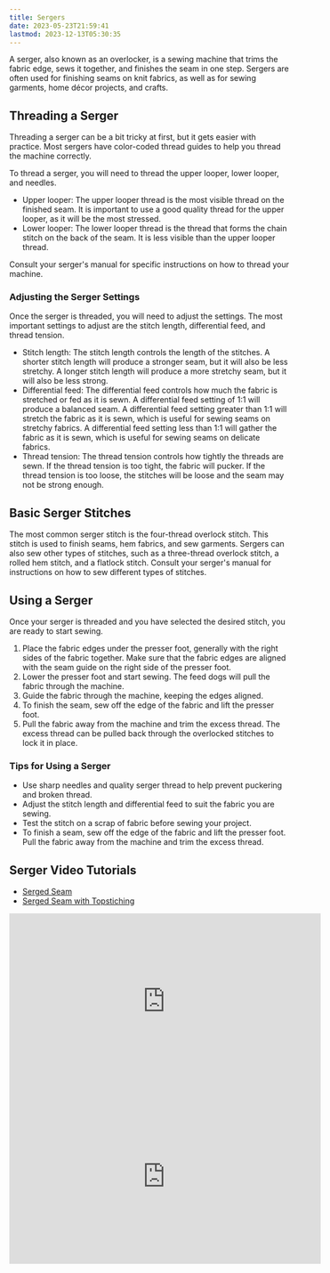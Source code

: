 ```yaml
---
title: Sergers
date: 2023-05-23T21:59:41
lastmod: 2023-12-13T05:30:35
---
```


A serger, also known as an overlocker, is a sewing machine that trims the fabric edge, sews it together, and finishes the seam in one step. Sergers are often used for finishing seams on knit fabrics, as well as for sewing garments, home décor projects, and crafts.

## Threading a Serger

Threading a serger can be a bit tricky at first, but it gets easier with practice. Most sergers have color-coded thread guides to help you thread the machine correctly.

To thread a serger, you will need to thread the upper looper, lower looper, and needles.

- Upper looper: The upper looper thread is the most visible thread on the finished seam. It is important to use a good quality thread for the upper looper, as it will be the most stressed.
- Lower looper: The lower looper thread is the thread that forms the chain stitch on the back of the seam. It is less visible than the upper looper thread.

Consult your serger's manual for specific instructions on how to thread your machine.

### Adjusting the Serger Settings

Once the serger is threaded, you will need to adjust the settings. The most important settings to adjust are the stitch length, differential feed, and thread tension.

- Stitch length: The stitch length controls the length of the stitches. A shorter stitch length will produce a stronger seam, but it will also be less stretchy. A longer stitch length will produce a more stretchy seam, but it will also be less strong.
- Differential feed: The differential feed controls how much the fabric is stretched or fed as it is sewn. A differential feed setting of 1:1 will produce a balanced seam. A differential feed setting greater than 1:1 will stretch the fabric as it is sewn, which is useful for sewing seams on stretchy fabrics. A differential feed setting less than 1:1 will gather the fabric as it is sewn, which is useful for sewing seams on delicate fabrics.
- Thread tension: The thread tension controls how tightly the threads are sewn. If the thread tension is too tight, the fabric will pucker. If the thread tension is too loose, the stitches will be loose and the seam may not be strong enough.

## Basic Serger Stitches

The most common serger stitch is the four-thread overlock stitch. This stitch is used to finish seams, hem fabrics, and sew garments. Sergers can also sew other types of stitches, such as a three-thread overlock stitch, a rolled hem stitch, and a flatlock stitch. Consult your serger's manual for instructions on how to sew different types of stitches.

## Using a Serger

Once your serger is threaded and you have selected the desired stitch, you are ready to start sewing.

1. Place the fabric edges under the presser foot, generally with the right sides of the fabric together. Make sure that the fabric edges are aligned with the seam guide on the right side of the presser foot.
2. Lower the presser foot and start sewing. The feed dogs will pull the fabric through the machine.
3. Guide the fabric through the machine, keeping the edges aligned.
4. To finish the seam, sew off the edge of the fabric and lift the presser foot.
5. Pull the fabric away from the machine and trim the excess thread. The excess thread can be pulled back through the overlocked stitches to lock it in place.

### Tips for Using a Serger

- Use sharp needles and quality serger thread to help prevent puckering and broken thread.
- Adjust the stitch length and differential feed to suit the fabric you are sewing.
- Test the stitch on a scrap of fabric before sewing your project.
- To finish a seam, sew off the edge of the fabric and lift the presser foot. Pull the fabric away from the machine and trim the excess thread.

## Serger Video Tutorials

- [Serged Seam](https://youtu.be/i-fqSmVhRjI)
- [Serged Seam with Topstiching](https://youtu.be/rRuVZhBen_k)

<div class="video-grid">
<div class="iframe-16-9-container">
<iframe class="youTubeIframe" width="560" height="315" src="https://www.youtube.com/embed/i-fqSmVhRjI?rel=0" title="YouTube video player" frameborder="0" allow="accelerometer; autoplay; clipboard-write; encrypted-media; gyroscope; picture-in-picture; web-share" allowfullscreen></iframe>
</div>

<div class="iframe-16-9-container">
<iframe class="youTubeIframe" width="560" height="315" src="https://www.youtube.com/embed/rRuVZhBen_k?rel=0" title="YouTube video player" frameborder="0" allow="accelerometer; autoplay; clipboard-write; encrypted-media; gyroscope; picture-in-picture; web-share" allowfullscreen></iframe>
</div>
</div>
